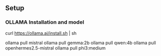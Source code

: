 ## Setup

### OLLAMA Installation and model
curl https://ollama.ai/install.sh | sh

ollama pull mistral
ollama pull gemma:2b
ollama pull qwen:4b
ollama pull openhermes2.5-mistral
ollama pull phi3:medium